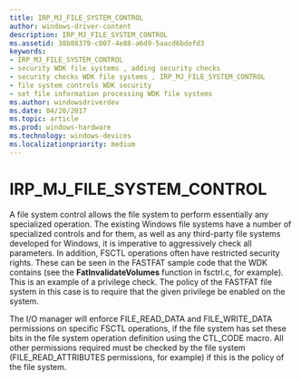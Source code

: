 ```yaml
---
title: IRP_MJ_FILE_SYSTEM_CONTROL
author: windows-driver-content
description: IRP_MJ_FILE_SYSTEM_CONTROL
ms.assetid: 38b88379-c007-4e88-a6d9-5aacd6bdefd3
keywords:
- IRP_MJ_FILE_SYSTEM_CONTROL
- security WDK file systems , adding security checks
- security checks WDK file systems , IRP_MJ_FILE_SYSTEM_CONTROL
- file system controls WDK security
- set file information processing WDK file systems
ms.author: windowsdriverdev
ms.date: 04/20/2017
ms.topic: article
ms.prod: windows-hardware
ms.technology: windows-devices
ms.localizationpriority: medium
---
```


# IRP_MJ_FILE_SYSTEM_CONTROL


A file system control allows the file system to perform essentially any specialized operation. The existing Windows file systems have a number of specialized controls and for them, as well as any third-party file systems developed for Windows, it is imperative to aggressively check all parameters. In addition, FSCTL operations often have restricted security rights. These can be seen in the FASTFAT sample code that the WDK contains (see the **FatInvalidateVolumes** function in fsctrl.c, for example). This is an example of a privilege check. The policy of the FASTFAT file system in this case is to require that the given privilege be enabled on the system.

The I/O manager will enforce FILE_READ_DATA and FILE_WRITE_DATA permissions on specific FSCTL operations, if the file system has set these bits in the file system operation definition using the CTL_CODE macro. All other permissions required must be checked by the file system (FILE_READ_ATTRIBUTES permissions, for example) if this is the policy of the file system.

 

 





